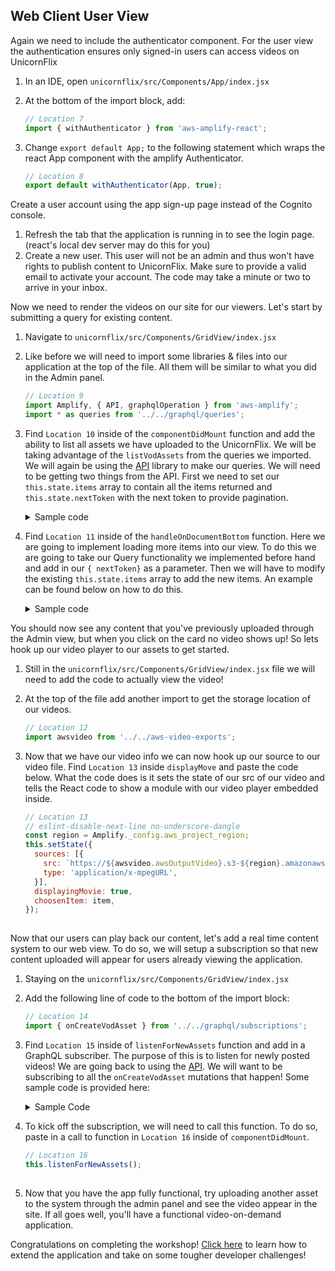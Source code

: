 ## Web Client User View

 Again we need to include the authenticator component. For the user view the authentication ensures only signed-in users can access videos on UnicornFlix

1. In an IDE, open `unicornflix/src/Components/App/index.jsx`
1. At the bottom of the import block, add:
    ```javascript
    // Location 7
    import { withAuthenticator } from 'aws-amplify-react';

    ```

1. Change ```export default App;``` to the following statement which wraps the react App component with the amplify Authenticator.
    ```javascript
    // Location 8
    export default withAuthenticator(App, true);

    ```

Create a user account using the app sign-up page instead of the Cognito console.

1. Refresh the tab that the application is running in to see the login page. (react's local dev server may do this for you)
1. Create a new user. This user will not be an admin and thus won't have rights to publish content to UnicornFlix. Make sure to provide a valid email to activate your account. The code may take a minute or two to arrive in your inbox.

Now we need to render the videos on our site for our viewers. Let's start by submitting a query for existing content.

1. Navigate to `unicornflix/src/Components/GridView/index.jsx`
1. Like before we will need to import some libraries & files into our application at the top of the file. All them will be similar to what you did in the Admin panel.
    ```javascript
    // Location 9
    import Amplify, { API, graphqlOperation } from 'aws-amplify';
    import * as queries from '../../graphql/queries';

    ```

1. Find `Location 10` inside of the `componentDidMount` function and add the ability to list all assets we have uploaded to the UnicornFlix. We will be taking advantage of the `listVodAssets` from the queries we imported. We will again be using the [API](https://aws-amplify.github.io/docs/js/api#simple-query) library to make our queries. We will need to be getting two things from the API. First we need to set our `this.state.items` array to contain all the items returned and `this.state.nextToken` with the next token to provide pagination.
    <details>
      <summary>Sample code</summary>
    
    ```javascript
    // Location 10
    const assets = await API.graphql(graphqlOperation(queries.listVodAssets));
    let { nextToken } = assets.data.listVodAssets;
    if (nextToken === undefined) {
      nextToken = '';
    }
    this.setState({ items: assets.data.listVodAssets.items, nextToken });
        
    ```
    </details>

1. Find `Location 11` inside of the `handleOnDocumentBottom` function. Here we are going to implement loading more items into our view. To do this we are going to take our Query functionality we implemented before hand and add in our `{ nextToken}` as a parameter. Then we will have to modify the existing `this.state.items` array to add the new items. An example can be found below on how to do this.
    <details>
      <summary>Sample code</summary>

    ```javascript
    // Location 11
    const { nextToken, items } = this.state;
    if (nextToken !== '' && nextToken !== null && nextToken !== undefined) {
      console.log(nextToken);
      const assets = await API.graphql(graphqlOperation(queries.listVodAssets, { nextToken }));
      const newItems = items.concat(assets.data.listVodAssets.items);
      let newNextToken = assets.data.listVodAssets.nextToken;
      if (newNextToken === undefined) {
        newNextToken = '';
      }
      this.setState({ items: newItems, nextToken: newNextToken });
    }
        
    ```
    </details>

You should now see any content that you've previously uploaded through the Admin view, but when you click on the card no video shows up! So lets hook up our video player to our assets to get started.

1. Still in the `unicornflix/src/Components/GridView/index.jsx` file we will need to add the code to actually view the video!

1. At the top of the file add another import to get the storage location of our videos.
    ```javascript
    // Location 12
    import awsvideo from '../../aws-video-exports';

    ```

1. Now that we have our video info we can now hook up our source to our video file. Find `Location 13` inside `displayMove` and paste the code below. What the code does is it sets the state of our src of our video and tells the React code to show a module with our video player embedded inside.
    ```javascript
    // Location 13
    // eslint-disable-next-line no-underscore-dangle
    const region = Amplify._config.aws_project_region;
    this.setState({
      sources: [{
        src: `https://${awsvideo.awsOutputVideo}.s3-${region}.amazonaws.com/output/${item.video.id}.m3u8`,
        type: 'application/x-mpegURL',
      }],
      displayingMovie: true,
      choosenItem: item,
    });
        
    ```

Now that our users can play back our content, let's add a real time content system to our web view. To do so, we will setup a subscription so that new content uploaded will appear for users already viewing the application.

1. Staying on the `unicornflix/src/Components/GridView/index.jsx`
1. Add the following line of code to the bottom of the import block:
    ```javascript
    // Location 14
    import { onCreateVodAsset } from '../../graphql/subscriptions';

    ```

1. Find `Location 15` inside of `listenForNewAssets` function and add in a GraphQL subscriber. The purpose of this is to listen for newly posted videos! We are going back to using the [API](https://aws-amplify.github.io/docs/js/api#subscriptions). We will want to be subscribing to all the `onCreateVodAsset` mutations that happen! Some sample code is provided here:
    <details>
      <summary>Sample Code</summary>

    ```javascript
    API.graphql(
      graphqlOperation(onCreateVodAsset),
    ).subscribe({
      next: (((data) => {
        const { items } = this.state;
        items.push(data.value.data.onCreateVodAsset);
        this.setState({
          items,
        });
      })),
    });
        
    ```
    </details>

1. To kick off the subscription, we will need to call this function. To do so, paste in a call to function in `Location 16` inside of `componentDidMount`.
    ```javascript
    // Location 16
    this.listenForNewAssets();
        
    ```

1. Now that you have the app fully functional, try uploading another asset to the system through the admin panel and see the video appear in the site. If all goes well, you'll have a functional video-on-demand application. 

Congratulations on completing the workshop! [Click here](./Extensions.md) to learn how to extend the application and take on some tougher developer challenges!

